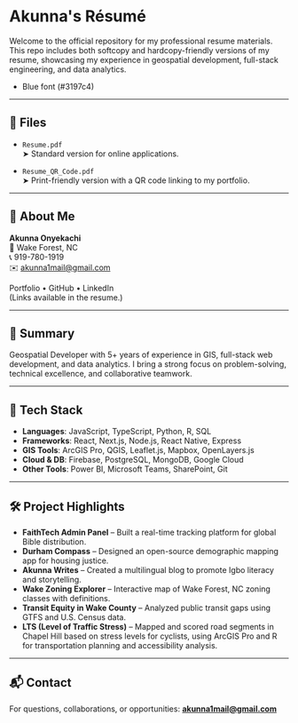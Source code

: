 # Akunna's Résumé

Welcome to the official repository for my professional resume materials. This repo includes both softcopy and hardcopy-friendly versions of my resume, showcasing my experience in geospatial development, full-stack engineering, and data analytics.

- Blue font (#3197c4)

---

## 📁 Files

- `Resume.pdf`  
  ➤ Standard version for online applications.

- `Resume_QR_Code.pdf`  
  ➤ Print-friendly version with a QR code linking to my portfolio.

---

## 💼 About Me

**Akunna Onyekachi**  
📍 Wake Forest, NC  
📞 919-780-1919  
✉️ akunna1mail@gmail.com

Portfolio • GitHub • LinkedIn  
(Links available in the resume.)

---

## 🧠 Summary

Geospatial Developer with 5+ years of experience in GIS, full-stack web development, and data analytics. I bring a strong focus on problem-solving, technical excellence, and collaborative teamwork.

---

## 🔧 Tech Stack

- **Languages**: JavaScript, TypeScript, Python, R, SQL  
- **Frameworks**: React, Next.js, Node.js, React Native, Express  
- **GIS Tools**: ArcGIS Pro, QGIS, Leaflet.js, Mapbox, OpenLayers.js  
- **Cloud & DB**: Firebase, PostgreSQL, MongoDB, Google Cloud  
- **Other Tools**: Power BI, Microsoft Teams, SharePoint, Git

---

## 🛠️ Project Highlights

- **FaithTech Admin Panel** – Built a real-time tracking platform for global Bible distribution.  
- **Durham Compass** – Designed an open-source demographic mapping app for housing justice.  
- **Akunna Writes** – Created a multilingual blog to promote Igbo literacy and storytelling.
- **Wake Zoning Explorer** – Interactive map of Wake Forest, NC zoning classes with definitions.  
- **Transit Equity in Wake County** – Analyzed public transit gaps using GTFS and U.S. Census data.
- **LTS (Level of Traffic Stress)** – Mapped and scored road segments in Chapel Hill based on stress levels for cyclists, using ArcGIS Pro and R for transportation planning and accessibility analysis.

---

## 📬 Contact

For questions, collaborations, or opportunities: **akunna1mail@gmail.com**
